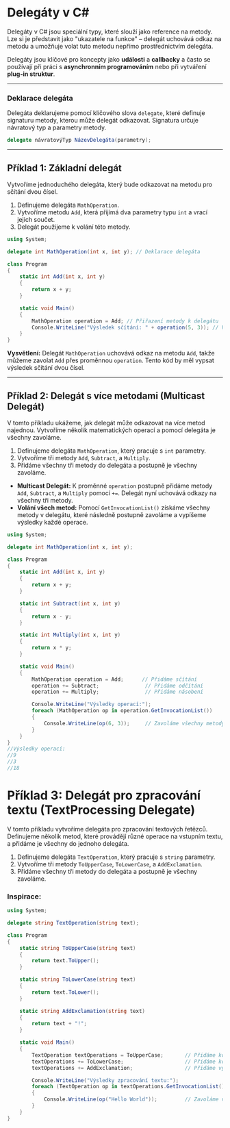 # Delegáty v C#

Delegáty v C# jsou speciální typy, které slouží jako reference na metody. Lze si je představit jako "ukazatele na funkce" – delegát uchovává odkaz na metodu a umožňuje volat tuto metodu nepřímo prostřednictvím delegáta.

Delegáty jsou klíčové pro koncepty jako **události** a **callbacky** a často se používají při práci s **asynchronním programováním** nebo při vytváření **plug-in struktur**.

---

### Deklarace delegáta

Delegáta deklarujeme pomocí klíčového slova `delegate`, které definuje signaturu metody, kterou může delegát odkazovat. Signatura určuje návratový typ a parametry metody.

``` csharp
delegate návratovýTyp NázevDelegáta(parametry);
```

---

## Příklad 1: Základní delegát

Vytvoříme jednoduchého delegáta, který bude odkazovat na metodu pro sčítání dvou čísel.

1. Definujeme delegáta `MathOperation`.
2. Vytvoříme metodu `Add`, která přijímá dva parametry typu `int` a vrací jejich součet.
3. Delegát použijeme k volání této metody.

``` csharp
using System;

delegate int MathOperation(int x, int y); // Deklarace delegáta

class Program
{
    static int Add(int x, int y)
    {
        return x + y;
    }

    static void Main()
    {
        MathOperation operation = Add; // Přiřazení metody k delegátu
        Console.WriteLine("Výsledek sčítání: " + operation(5, 3)); // Volání metody přes delegáta
    }
}
```

**Vysvětlení:** Delegát `MathOperation` uchovává odkaz na metodu `Add`, takže můžeme zavolat `Add` přes proměnnou `operation`. Tento kód by měl vypsat výsledek sčítání dvou čísel.

---

## Příklad 2: Delegát s více metodami (Multicast Delegát)

V tomto příkladu ukážeme, jak delegát může odkazovat na více metod najednou. Vytvoříme několik matematických operací a pomocí delegáta je všechny zavoláme.

1. Definujeme delegáta `MathOperation`, který pracuje s `int` parametry.
2. Vytvoříme tři metody `Add`, `Subtract`, a `Multiply`.
3. Přidáme všechny tři metody do delegáta a postupně je všechny zavoláme.


- **Multicast Delegát:** K proměnné `operation` postupně přidáme metody `Add`, `Subtract`, a `Multiply` pomocí `+=`. Delegát nyní uchovává odkazy na všechny tři metody.
- **Volání všech metod:** Pomocí `GetInvocationList()` získáme všechny metody v delegátu, které následně postupně zavoláme a vypíšeme výsledky každé operace.


``` csharp
using System;

delegate int MathOperation(int x, int y);

class Program
{
    static int Add(int x, int y)
    {
        return x + y;
    }

    static int Subtract(int x, int y)
    {
        return x - y;
    }

    static int Multiply(int x, int y)
    {
        return x * y;
    }

    static void Main()
    {
        MathOperation operation = Add;      // Přidáme sčítání
        operation += Subtract;               // Přidáme odčítání
        operation += Multiply;               // Přidáme násobení

        Console.WriteLine("Výsledky operací:");
        foreach (MathOperation op in operation.GetInvocationList())
        {
            Console.WriteLine(op(6, 3));     // Zavoláme všechny metody postupně
        }
    }
}
//Výsledky operací:
//9
//3
//18
```
# Příklad 3: Delegát pro zpracování textu (TextProcessing Delegate)

V tomto příkladu vytvoříme delegáta pro zpracování textových řetězců. Definujeme několik metod, které provádějí různé operace na vstupním textu, a přidáme je všechny do jednoho delegáta.

1. Definujeme delegáta `TextOperation`, který pracuje s `string` parametry.
2. Vytvoříme tři metody `ToUpperCase`, `ToLowerCase`, a `AddExclamation`.
3. Přidáme všechny tři metody do delegáta a postupně je všechny zavoláme.








### Inspirace:

``` csharp
using System;

delegate string TextOperation(string text);

class Program
{
    static string ToUpperCase(string text)
    {
        return text.ToUpper();
    }

    static string ToLowerCase(string text)
    {
        return text.ToLower();
    }

    static string AddExclamation(string text)
    {
        return text + "!";
    }

    static void Main()
    {
        TextOperation textOperations = ToUpperCase;       // Přidáme konverzi na velká písmena
        textOperations += ToLowerCase;                    // Přidáme konverzi na malá písmena
        textOperations += AddExclamation;                 // Přidáme vykřičník na konec textu

        Console.WriteLine("Výsledky zpracování textu:");
        foreach (TextOperation op in textOperations.GetInvocationList())
        {
            Console.WriteLine(op("Hello World"));         // Zavoláme všechny metody postupně
        }
    }
}
```





